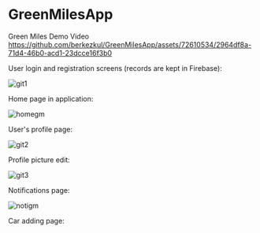 # GreenMilesApp

Green Miles Demo Video
https://github.com/berkezkul/GreenMilesApp/assets/72610534/2964df8a-71d4-46b0-acd1-23dcce16f3b0

User login and registration screens (records are kept in Firebase):

![git1](https://github.com/berkezkul/GreenMilesApp/assets/72610534/a3542226-f0ca-4639-97a1-e49d57f3ff82)

Home page in application:

![homegm](https://github.com/berkezkul/GreenMilesApp/assets/72610534/1be6356b-019a-43ab-9efb-c4fe547ca3d8)

User's profile page:

![git2](https://github.com/berkezkul/GreenMilesApp/assets/72610534/1ebaead1-5b05-427e-8e94-3714bf90960c)

Profile picture edit:

![git3](https://github.com/berkezkul/GreenMilesApp/assets/72610534/a9b94514-8f85-4e90-896d-2dd8bbd75b1a)

Notifications page:

![notigm](https://github.com/berkezkul/GreenMilesApp/assets/72610534/10947714-fe3e-4092-82e0-87efcbd29c3e)

Car adding page:






